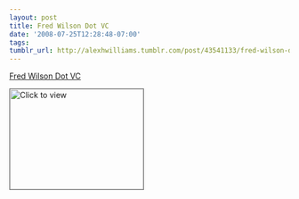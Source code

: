 ```yaml
---
layout: post
title: Fred Wilson Dot VC
date: '2008-07-25T12:28:48-07:00'
tags: 
tumblr_url: http://alexhwilliams.tumblr.com/post/43541133/fred-wilson-dot-vc
---
```

<a href="https://www.iterasi.net/OpenViewer.aspx?sqrlitid=F84Y9Lysh0uWvxFKR0kSvg">Fred Wilson Dot VC</a><br/><p><a href="https://www.iterasi.net/OpenViewer.aspx?sqrlitid=F84Y9Lysh0uWvxFKR0kSvg" target="_blank"> <img src="http://AssetHost01a.iterasi.net/ec2eb670e447/94d5ad32ba6b/ff6f9e86baa1/fdc70d481ef4/069b42bc-5cdf-45ab-ad5f-a1fb5aa3d414/thumbnail.jpg???20080725192646???jqECQhx952WZztbdRkRtbksLkB46wx5vrQlIECSf8FMO8JJxxWhJIuovct2MzQvU1F83bZ6Q5IpCWhfqTcm/wS972jBzjo9MPXdF5BFu8K/2DX14sC0Q3k1WI8bTWF8wPbKjTZCnJSwyGta1UVlMwcokqQmLFveih2o8Wxvs2wI=" width="240" height="180" style="border:solid 1px #666" alt="Click to view"/></a></p>
